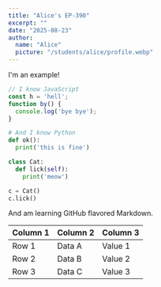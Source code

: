 ```yaml
---
title: "Alice's EP-390"
excerpt: ""
date: "2025-08-23"
author:
  name: "Alice"
  picture: "/students/alice/profile.webp"
---
```


I'm an example!

```javascript
// I know JavaScript
const h = 'hell';
function by() {
  console.log('bye bye');
}
```

```python
# And I know Python
def ok():
  print('this is fine')

class Cat:
  def lick(self):
    print('meow')

c = Cat()
c.lick()
```

And am learning GitHub flavored Markdown.

| Column 1 | Column 2 | Column 3 |
|----------|----------|----------|
| Row 1    | Data A   | Value 1  |
| Row 2    | Data B   | Value 2  |
| Row 3    | Data C   | Value 3  |
